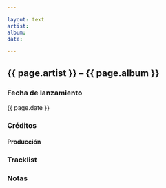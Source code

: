 ```yaml
---

layout: text
artist: 
album:  
date: 

---
```


## {{ page.artist }} – {{ page.album }}

### Fecha de lanzamiento

{{ page.date }}

### Créditos



#### Producción



### Tracklist



### Notas

